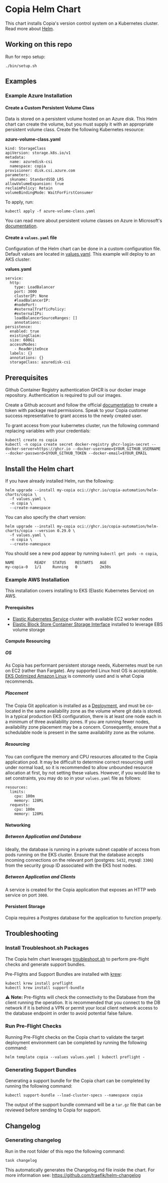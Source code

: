 # Copia Helm Chart

This chart installs Copia's version control system on a Kubernetes cluster. Read more about [Helm](https://helm.sh/).

## Working on this repo

Run for repo setup:

```
./bin/setup.sh
```

## Examples

### Example Azure Installation

#### Create a Custom Persistent Volume Class

Data is stored on a persistent volume hosted on an Azure disk. This Helm chart can create the volume, but you must supply it with an appropriate persistent volume class. Create the following Kubernetes resource:

**azure-volume-class.yaml**

```
kind: StorageClass
apiVersion: storage.k8s.io/v1
metadata:
  name: azuredisk-csi
  namespace: copia
provisioner: disk.csi.azure.com
parameters:
  skuname: StandardSSD_LRS
allowVolumeExpansion: true
reclaimPolicy: Retain
volumeBindingMode: WaitForFirstConsumer
```

To apply, run:

```
kubectl apply -f azure-volume-class.yaml
```

You can read more about persistent volume classes on Azure in Microsoft's [documentation](https://docs.microsoft.com/en-us/azure/aks/azure-disk-csi#dynamically-create-azure-disk-pvs-by-using-the-built-in-storage-classes).

#### Create a `values.yaml` file

Configuration of the Helm chart can be done in a custom configuration file. Default values are located in [values.yaml](./values.yaml). This example will deploy to an AKS cluster:

**values.yaml**

```
service:
  http:
    type: LoadBalancer
    port: 3000
    clusterIP: None
    #loadBalancerIP:
    #nodePort:
    #externalTrafficPolicy:
    #externalIPs:
    loadBalancerSourceRanges: []
    annotations:
persistence:
  enabled: true
  existingClaim:
  size: 600Gi
  accessModes:
    - ReadWriteOnce
  labels: {}
  annotations: {}
  storageClass: azuredisk-csi
```

## Prerequisites

Github Container Registry authentication
GHCR is our docker image repository. Authentication is required to pull our images.

Create a Github account and follow the official [documentation](https://docs.github.com/en/authentication/keeping-your-account-and-data-secure/managing-your-personal-access-tokens) to create a token with package read permissions. Speak to your Copia customer success representative to grant access to the newly created user.

To grant access from your kubernetes cluster, run the following command replacing variables with your credentials:

```
kubectl create ns copia
kubectl -n copia create secret docker-registry ghcr-login-secret --docker-server=https://ghcr.io --docker-username=$YOUR_GITHUB_USERNAME --docker-password=$YOUR_GITHUB_TOKEN --docker-email=$YOUR_EMAIL
```

## Install the Helm chart

If you have already installed Helm, run the following:

```
helm upgrade --install my-copia oci://ghcr.io/copia-automation/helm-charts/copia \
  -f values.yaml \
  -n copia \
  --create-namespace
```

You can also specify the chart version:

```
helm upgrade --install my-copia oci://ghcr.io/copia-automation/helm-charts/copia --version 0.29.0 \
  -f values.yaml \
  -n copia \
  --create-namespace
```

You should see a new pod appear by running `kubectl get pods -n copia`,

```
NAME         READY   STATUS    RESTARTS   AGE
my-copia-0   1/1     Running   0          2m30s
```

### Example AWS Installation

This installation covers installing to EKS (Elastic Kubernetes Service) on AWS.

#### Prerequisites

- [Elastic Kubernetes Service](https://aws.amazon.com/eks/) cluster with available EC2 worker nodes
- [Elastic Block Store Container Storage Interface](https://docs.aws.amazon.com/eks/latest/userguide/ebs-csi.html) installed to leverage EBS volume storage

#### Compute Resourcing

##### OS

As Copia has performant persistent storage needs, Kubernetes must be run on EC2 (rather than Fargate). Any supported Linux host OS is
acceptable. [EKS Optimized Amazon Linux](https://docs.aws.amazon.com/eks/latest/userguide/eks-optimized-ami.html) is commonly used
and is what Copia recommends.

##### Placement

The Copia Git application is installed as a [Deployment](https://kubernetes.io/docs/concepts/workloads/controllers/deployment/), and
must be co-located in the same availability zone as the volume where git data is stored. In a typical production EKS configuration, there is at least one node each in a minimum of three availability zones. If you are running fewer nodes, availability zone placement may be a concern. Consequently, ensure that a schedulable node is present in the same availability zone as the volume.

##### Resourcing

You can configure the memory and CPU resources allocated to the Copia application pod. It may be difficult to determine correct resourcing until under normal load, so it is recommended to allow unbounded resource allocation at first, by not setting these values. However, if you would like to set constraints, you may do so in your `values.yaml` file as follows:

```
resources:
  limits:
    cpu: 100m
    memory: 128Mi
  requests:
    cpu: 100m
    memory: 128Mi
```

#### Networking

##### Between Application and Database

Ideally, the database is running in a private subnet capable of access from pods running on the EKS cluster. Ensure that the database accepts incoming connections on the relevant port (postgres: `5432`, mysql: `3306`) from the security group ID associated with the EKS host nodes.

##### Between Application and Clients

A service is created for the Copia application that exposes an HTTP web service on port `3000`.

#### Persistent Storage

Copia requires a Postgres database for the application to function properly.

## Troubleshooting

### Install Troubleshoot.sh Packages

The Copia helm chart leverages [troubleshoot.sh](https://troubleshoot.sh/) to perform pre-flight checks and generate support bundles.

Pre-Flights and Support Bundles are installed with [krew](https://krew.sigs.k8s.io/docs/user-guide/setup/install/):

```
kubectl krew install preflight
kubectl krew install support-bundle
```

:warning: **Note:** Pre-flights will check the connectivity to the Database from the client running the operation.
It is recommended that you connect to the DB network if it is behind a VPN or permit your local client network access
to the database endpoint in order to avoid potential false failure.

### Run Pre-Flight Checks

Running Pre-Flight checks on the Copia chart to validate the target deployment environment can be completed by running
the following command:

`helm template copia --values values.yaml | kubectl preflight -`

### Generating Support Bundles

Generating a support bundle for the Copia chart can be completed by running the following command:

`kubectl support-bundle --load-cluster-specs --namespace copia`

The output of the support bundle command will be a `tar.gz` file that can be reviewed before sending to Copia for support.

## Changelog

### Generating changelog

Run in the root folder of this repo the following command:

`task changelog`

This automatically generates the Changelog.md file inside the chart.
For more information see: https://github.com/traefik/helm-changelog
